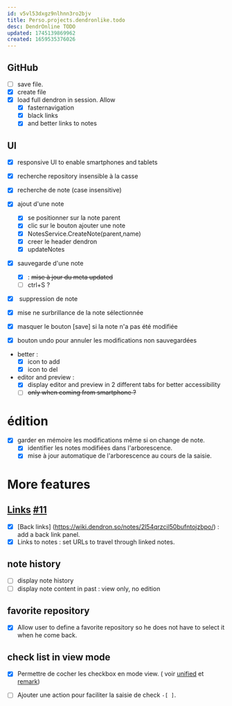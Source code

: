 ```yaml
---
id: v5vl53dxgz9nlhnn3ro2bjv
title: Perso.projects.dendronlike.todo
desc: DendrOnline TODO
updated: 1745139869962
created: 1659535376026
---
```

## GitHub

* [ ] save file.
* [x] create file
* [x] load full dendron in session. Allow
  * [x] fasternavigation
  * [x] black links
  * [x] and better links to notes

## UI

* [x] responsive UI to enable smartphones and tablets

* [x] recherche repository insensible à la casse

* [x] recherche de note (case insensitive)

* [x] ajout d'une note

  * [x] se positionner sur la note parent
  * [x] clic sur le bouton ajouter une note
  * [x] NotesService.CreateNote(parent,name)
  * [x] creer le header dendron
  * [x] updateNotes

* [x] sauvegarde d'une note
  * [x] : ~~mise à jour du meta updated~~
  * [ ] ctrl+S ?

* [x] &#x20;suppression de note

* [x] mise ne surbrillance de la note sélectionnée

* [x] masquer le bouton \[save] si la note n'a pas été modifiée

* [x] bouton undo pour annuler les modifications non sauvegardées

* better :
  * [x] icon to add
  * [x] icon to del

* editor and preview :
  * [x] display editor and preview in 2 different tabs for better accessibility
  * [ ] ~~only when coming from smartphone ?~~

# édition

* [x] garder en mémoire les modifications même si on change de note.
  * [x] identifier les notes modifiées dans l'arborescence.
  * [x] mise à jour automatique de l'arborescence au cours de la saisie.

# More features

## [Links](https://wiki.dendron.so/notes/3472226a-ff3c-432d-bf5d-10926f39f6c2/) [#11](https://github.com/b3b00/dendrOnline/issues/11)

* [x] \[Back links] (<https://wiki.dendron.so/notes/2l54qrzcil50bufntojzbpo/>) : add a back link panel.
* [x] Links to notes : set URLs to travel through linked notes.

## note history

* [ ] display note history
* [ ] display note content in past : view only, no edition

## favorite repository

* [x] Allow user to define a favorite repository so he does not have to select it when he come back.

## check list in view mode

* [x] Permettre de cocher les checkbox en mode view. ( voir [unified](https://unifiedjs.com/) et [remark](https://github.com/remarkjs/remark))
* [ ] Ajouter une action pour faciliter la saisie de check `-[ ]`.

